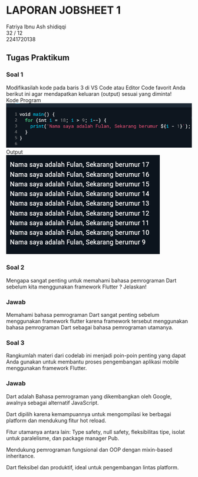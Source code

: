 # LAPORAN JOBSHEET 1
Fatriya Ibnu Ash shidiqqi <br>
32 / 12 <br>
2241720138 <br>

## Tugas Praktikum
###  Soal 1
Modifikasilah kode pada baris 3 di VS Code atau Editor Code favorit Anda berikut ini agar mendapatkan keluaran (output) sesuai yang diminta! <br>
Kode Program <br>
![alt text](<Screenshot 2024-09-02 093244.png>) <br>
Output <br>
![alt text](<Screenshot 2024-09-02 093346-1.png>) <br>

### Soal 2
Mengapa sangat penting untuk memahami bahasa pemrograman Dart sebelum kita menggunakan framework Flutter ? Jelaskan! <br>

### Jawab
Memahami bahasa pemrograman Dart sangat penting sebelum menggunakan framework flutter karena framework tersebut menggunakan bahasa pemrograman Dart sebagai bahasa pemrograman utamanya.

### Soal 3
Rangkumlah materi dari codelab ini menjadi poin-poin penting yang dapat Anda gunakan untuk membantu proses pengembangan aplikasi mobile menggunakan framework Flutter.

### Jawab
Dart adalah Bahasa pemrograman yang dikembangkan oleh Google, awalnya sebagai alternatif JavaScript.

Dart dipilih karena kemampuannya untuk mengompilasi ke berbagai platform dan mendukung fitur hot reload.

Fitur utamanya antara lain: Type safety, null safety, fleksibilitas tipe, isolat untuk paralelisme, dan package manager Pub.

Mendukung pemrograman fungsional dan OOP dengan mixin-based inheritance.

Dart fleksibel dan produktif, ideal untuk pengembangan lintas platform.
